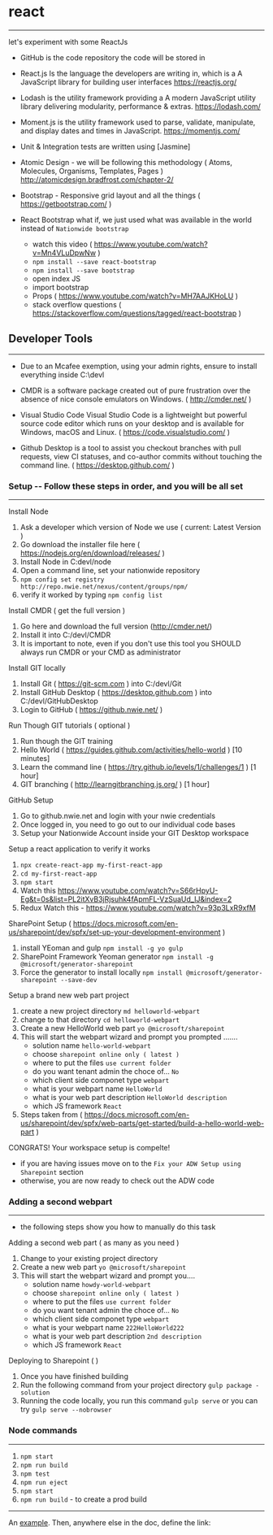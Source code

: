 # react
---
let's experiment with some ReactJs

* GitHub is the code repository the code will be stored in

* React.js Is the language the developers are writing in, which is a A JavaScript library for building user interfaces https://reactjs.org/

* Lodash is the utility framework providing a A modern JavaScript utility library delivering modularity, performance & extras. https://lodash.com/

* Moment.js is the utility framework used to parse, validate, manipulate, and display dates and times in JavaScript. https://momentjs.com/

* Unit & Integration tests are written using [Jasmine]

* Atomic Design - we will be following this methodology ( Atoms, Molecules, Organisms, Templates, Pages ) http://atomicdesign.bradfrost.com/chapter-2/

* Bootstrap - Responsive grid layout and all the things ( https://getbootstrap.com/ )

* React Bootstrap what if, we just used what was available in the world instead of `Nationwide bootstrap`
    - watch this video ( https://www.youtube.com/watch?v=Mn4VLuDpwNw )
    - `npm install --save react-bootstrap`
    - `npm install --save bootstrap`
    - open index JS
    - import bootstrap
    - Props ( https://www.youtube.com/watch?v=MH7AAJKHoLU )
    - stack overflow questions ( https://stackoverflow.com/questions/tagged/react-bootstrap )
 
## Developer Tools
---

* Due to an Mcafee exemption, using your admin rights, ensure to install everything inside C:\devl

* CMDR is a software package created out of pure frustration over the absence of nice console emulators on Windows. ( http://cmder.net/ )

* Visual Studio Code Visual Studio Code is a lightweight but powerful source code editor which runs on your desktop and is available for Windows, macOS and Linux. ( https://code.visualstudio.com/ )

* Github Desktop is a tool to assist you checkout branches with pull requests, view CI statuses, and co-author commits without touching the command line. ( https://desktop.github.com/ )

### Setup -- Follow these steps in order, and you will be all set
---
Install Node

1. Ask a developer which version of Node we use ( current: Latest Version )
2. Go download the installer file here ( https://nodejs.org/en/download/releases/ ) 
3. Install Node in C:devl/node
4. Open a command line, set your nationwide repository
5. `npm config set registry http://repo.nwie.net/nexus/content/groups/npm/`
6. verify it worked by typing `npm config list`

Install CMDR ( get the full version )
1. Go here and download the full version (http://cmder.net/)
2. Install it into C:/devl/CMDR
3. It is important to note, even if you don't use this tool you SHOULD always run CMDR or your CMD as administrator

Install GIT locally
1. Install Git ( https://git-scm.com ) into C:/devl/Git
2. Install GitHub Desktop ( https://desktop.github.com ) into C:/devl/GitHubDesktop
3. Login to GitHub ( https://github.nwie.net/ )

Run Though GIT tutorials ( optional )
1. Run though the GIT training
2. Hello World ( https://guides.github.com/activities/hello-world  ) [10 minutes]
3. Learn the command line ( https://try.github.io/levels/1/challenges/1  ) [1 hour]
4. GIT branching (  http://learngitbranching.js.org/  ) [1 hour]

GitHub Setup
1. Go to github.nwie.net and login with your nwie credentials
2. Once logged in, you need to go out to our individual code bases
3. Setup your Nationwide Account inside your GIT Desktop workspace

Setup a react application to verify it works
1. `npx create-react-app my-first-react-app`
2. `cd my-first-react-app`
3. `npm start`
4. Watch this https://www.youtube.com/watch?v=S66rHpyU-Eg&t=0s&list=PL2itXvB3jRjsuhk4fApmFL-VzSuaUd_IJ&index=2
5. Redux Watch this - https://www.youtube.com/watch?v=93p3LxR9xfM

SharePoint Setup ( https://docs.microsoft.com/en-us/sharepoint/dev/spfx/set-up-your-development-environment )
1. install YEoman and gulp `npm install -g yo gulp`
2. SharePoint Framework Yeoman generator `npm install -g @microsoft/generator-sharepoint`
3. Force the generator to install locally `npm install @microsoft/generator-sharepoint --save-dev`

Setup a brand new web part project
1. create a new project directory `md helloworld-webpart`
2. change to that directory `cd helloworld-webpart`
3. Create a new HelloWorld web part `yo @microsoft/sharepoint`
4. This will start the webpart wizard and prompt you prompted .......
    - solution name `hello-world-webpart`
    - choose `sharepoint online only ( latest )`
    - where to put the files `use current folder`
    - do you want tenant admin the choce of... `No`
    - which client side componet type `webpart`
    - what is your webpart name `HelloWorld`
    - what is your web part description `HelloWorld description`
    - which JS framework `React` 
5. Steps taken from ( https://docs.microsoft.com/en-us/sharepoint/dev/spfx/web-parts/get-started/build-a-hello-world-web-part )

CONGRATS! Your workspace setup is compelte!
- if you are having issues move on to the `Fix your ADW Setup using Sharepoint` section
- otherwise, you are now ready to check out the ADW code

### Adding a second webpart
---
- the following steps show you how to manually do this task

Adding a second web part ( as many as you need )
1. Change to your existing project directory
2. Create a new web part `yo @microsoft/sharepoint`
3. This will start the webpart wizard and prompt you....
    - solution name `howdy-world-webpart`
    - choose `sharepoint online only ( latest )`
    - where to put the files `use current folder`
    - do you want tenant admin the choce of... `No`
    - which client side componet type `webpart`
    - what is your webpart name `222HelloWorld222`
    - what is your web part description `2nd description`
    - which JS framework `React`
 
Deploying to Sharepoint (  )
1. Once you have finished building
2. Run the following command from your project directory `gulp package -solution`
3. Running the code locally, you run this command `gulp serve`  or you can try `gulp serve --nobrowser`

### Node commands 
---
1. `npm start`
2. `npm run build`
3. `npm test`
4. `npm run eject`
5. `npm start`
6. `npm run build` - to create a prod build 

***

An [example][id]. Then, anywhere
else in the doc, define the link:

  [id]: http://example.com/  "Title"